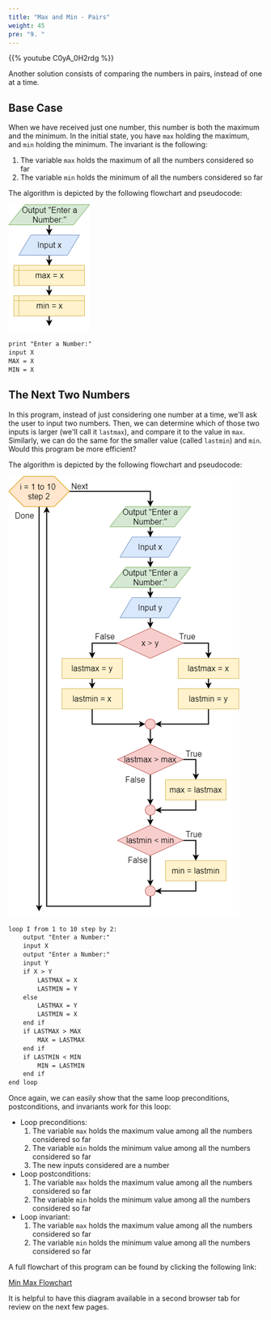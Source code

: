 ```yaml
---
title: "Max and Min - Pairs"
weight: 45
pre: "9. "
---
```

{{% youtube C0yA_0H2rdg %}}

Another solution consists of comparing the numbers in pairs, instead of one at a time.

## Base Case

When we have received just one number, this number is both the maximum and the minimum. In the initial state, you have `max` holding the maximum, and `min` holding the minimum. The invariant is the following: 

1. The variable `max` holds the maximum of all the numbers considered so far
2. The variable `min` holds the minimum of all the numbers considered so far

The algorithm is depicted by the following flowchart and pseudocode:

![Min Max Flowchart Base](../../images/3/3.9.base.png)

```tex
print "Enter a Number:"
input X
MAX = X
MIN = X
```

## The Next Two Numbers

In this program, instead of just considering one number at a time, we'll ask the user to input two numbers. Then, we can determine which of those two inputs is larger (we'll call it `lastmax`), and compare it to the value in `max`. Similarly, we can do the same for the smaller value (called `lastmin`) and `min`. Would this program be more efficient? 

The algorithm is depicted by the following flowchart and pseudocode:
 	 
![Min Max Pairs Loop](../../images/3/3.10.loop.png)

```tex
loop I from 1 to 10 step by 2:
    output "Enter a Number:"
    input X
    output "Enter a Number:"
    input Y
    if X > Y
        LASTMAX = X
        LASTMIN = Y
    else
        LASTMAX = Y
        LASTMIN = X
    end if
    if LASTMAX > MAX
        MAX = LASTMAX
    end if
    if LASTMIN < MIN
        MIN = LASTMIN
    end if
end loop
```

Once again, we can easily show that the same loop preconditions, postconditions, and invariants work for this loop:

* Loop preconditions: 
  1. The variable `max` holds the maximum value among all the numbers considered so far
  2. The variable `min` holds the minimum value among all the numbers considered so far
  3. The new inputs considered are a number
* Loop postconditions: 
  1. The variable `max` holds the maximum value among all the numbers considered so far
  2. The variable `min` holds the minimum value among all the numbers considered so far
* Loop invariant:
  1. The variable `max` holds the maximum value among all the numbers considered so far
  1. The variable `min` holds the minimum value among all the numbers considered so far

A full flowchart of this program can be found by clicking the following link:

[Min Max Flowchart](../../images/3/3.10.flow.png)

It is helpful to have this diagram available in a second browser tab for review on the next few pages. 
